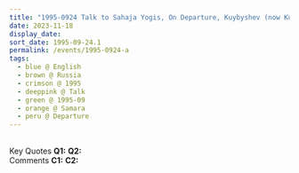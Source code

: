 ```yaml
---
title: "1995-0924 Talk to Sahaja Yogis, On Departure, Kuybyshev (now Kurumoch) International Airport, Samara, Russia"
date: 2023-11-18
display_date: 
sort_date: 1995-09-24.1
permalink: /events/1995-0924-a
tags:
  - blue @ English
  - brown @ Russia
  - crimson @ 1995
  - deeppink @ Talk
  - green @ 1995-09
  - orange @ Samara
  - peru @ Departure
---
```


<br>

<wave-list>
  <list-title color="DarkSeaGreen" width="55">Key Quotes</list-title>
  <list-item color="BlanchedAlmond" width="280"><b>Q1:</b> <i></i></list-item>
  <list-item color="Lavender" width="280"><b>Q2:</b> <i></i></list-item>
</wave-list>

<br>

<wave-list>
  <list-title color="DarkSeaGreen" width="55">Comments</list-title>
  <list-item color="BlanchedAlmond" width="280"><b>C1:</b> <i></i></list-item>
  <list-item color="Lavender" width="280"><b>C2:</b> <i></i></list-item>
</wave-list>